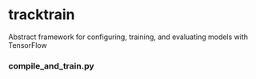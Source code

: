 # tracktrain

Abstract framework for configuring, training, and evaluating models
with TensorFlow

### compile\_and\_train.py

###
